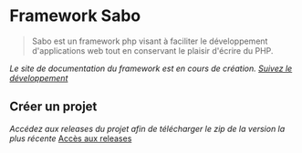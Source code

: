 # Framework Sabo

> Sabo est un framework php visant à faciliter le développement d'applications web tout en conservant le plaisir d'écrire du PHP.

*Le site de documentation du framework est en cours de création. [Suivez le développement](https://github.com/yahvya/sabo-final-doc)*

## Créer un projet

*Accédez aux releases du projet afin de télécharger le zip de la version la plus récente*
[Accès aux releases](https://github.com/yahvya/sabo-final/releases)

